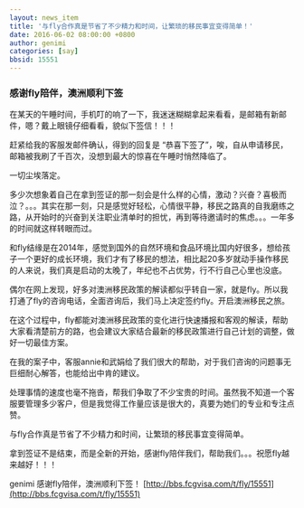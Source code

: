 ```yaml
---
layout: news_item
title: '与fly合作真是节省了不少精力和时间，让繁琐的移民事宜变得简单！'
date: 2016-06-02 08:00:00 +0800
author: genimi
categories: [say]
bbsid: 15551
---
```


### 感谢fly陪伴，澳洲顺利下签

在某天的午睡时间，手机叮的响了一下，我迷迷糊糊拿起来看看，是邮箱有新邮件，嗯？戴上眼镜仔细看看，貌似下签信！！！

赶紧给我的客服发邮件确认，得到的回复是  “恭喜下签了”，唉，自从申请移民，邮箱被我刷了千百次，没想到最大的惊喜在午睡时悄然降临了。

一切尘埃落定。

多少次想象着自己在拿到签证的那一刻会是什么样的心情，激动？兴奋？喜极而泣？。。。其实在那一刻，只是感觉好轻松，心情很平静，移民之路真的自我磨练之路，从开始时的兴奋到关注职业清单时的担忧，再到等待邀请时的焦虑。。。一年多的时间就这样转眼而过。

和fly结缘是在2014年，感觉到国外的自然环境和食品环境比国内好很多，想给孩子一个更好的成长环境，我们才有了移民的想法，相比起20多岁就动手操作移民的人来说，我们真是启动的太晚了，年纪也不占优势，行不行自己心里也没底。

偶尔在网上发现，好多对澳洲移民政策的解读都似乎转自一家，就是fly。所以我打通了fly的咨询电话，全面咨询后，我们马上决定签约fly。开启澳洲移民之旅。

在这个过程中，fly都能对澳洲移民政策的变化进行快速播报和客观的解读，帮助大家看清楚前方的路，也会建议大家结合最新的移民政策进行自己计划的调整，做好一切最佳方案。

在我的案子中，客服annie和武娟给了我们很大的帮助，对于我们咨询的问题事无巨细耐心解答，也能给出中肯的建议。

处理事情的速度也毫不拖沓，帮我们争取了不少宝贵的时间。虽然我不知道一个客服要管理多少客户，但是我觉得工作量应该是很大的，真要为她们的专业和专注点赞。

与fly合作真是节省了不少精力和时间，让繁琐的移民事宜变得简单。

拿到签证不是结束，而是全新的开始，感谢fly陪伴我们，帮助我们。。。祝愿fly越来越好！！！

genimi 感谢fly陪伴，澳洲顺利下签！ [http://bbs.fcgvisa.com/t/fly/15551](http://bbs.fcgvisa.com/t/fly/15551)
